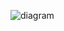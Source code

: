 ![diagram](https://github.com/anyashishkina/python_tasks/assets/95246399/93bb9b18-46c1-47ef-bc01-52e1f11ffdfd)
